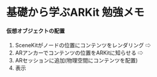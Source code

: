 #  基礎から学ぶARKit 勉強メモ
#### 仮想オブジェクトの配置
1. SceneKitがノードの位置にコンテンツをレンダリング ⇨ 
2. ARアンカーでコンテンツの位置をARKitに知らせる ⇨ 
3. ARセッションに追加(物理空間にコンテンツを配置) 
4. 表示

